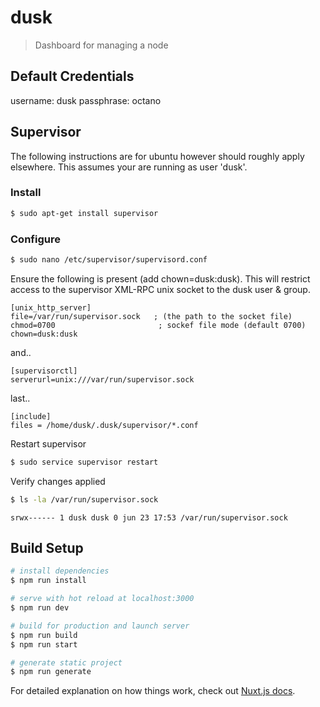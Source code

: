 # dusk

> Dashboard for managing a node

## Default Credentials

username: dusk
passphrase: octano

## Supervisor

The following instructions are for ubuntu however should roughly apply elsewhere. This assumes your are running as user 'dusk'.

### Install

``` bash
$ sudo apt-get install supervisor
```

### Configure

``` bash
$ sudo nano /etc/supervisor/supervisord.conf
```

Ensure the following is present (add chown=dusk:dusk). This will restrict access to the supervisor XML-RPC unix socket to the dusk user & group.
```
[unix_http_server]
file=/var/run/supervisor.sock   ; (the path to the socket file)
chmod=0700                       ; sockef file mode (default 0700)
chown=dusk:dusk
```

and..

```
[supervisorctl]
serverurl=unix:///var/run/supervisor.sock
```

last..

```
[include]
files = /home/dusk/.dusk/supervisor/*.conf
```

Restart supervisor

``` bash
$ sudo service supervisor restart
```

Verify changes applied

``` bash
$ ls -la /var/run/supervisor.sock
```

```
srwx------ 1 dusk dusk 0 jun 23 17:53 /var/run/supervisor.sock
```

## Build Setup

``` bash
# install dependencies
$ npm run install

# serve with hot reload at localhost:3000
$ npm run dev

# build for production and launch server
$ npm run build
$ npm run start

# generate static project
$ npm run generate
```

For detailed explanation on how things work, check out [Nuxt.js docs](https://nuxtjs.org).
